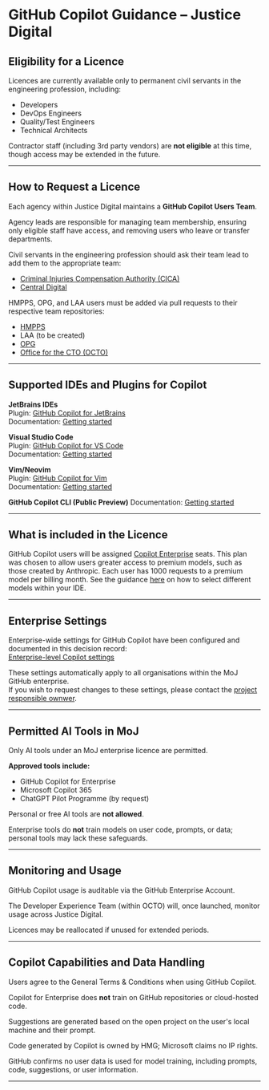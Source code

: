 # GitHub Copilot Guidance – Justice Digital

## Eligibility for a Licence

Licences are currently available only to permanent civil servants in the engineering profession, including:

- Developers
- DevOps Engineers
- Quality/Test Engineers
- Technical Architects

Contractor staff (including 3rd party vendors) are **not eligible** at this time, though access may be extended in the future.

---

## How to Request a Licence

Each agency within Justice Digital maintains a **GitHub Copilot Users Team**.

Agency leads are responsible for managing team membership, ensuring only eligible staff have access, and removing users who leave or transfer departments.

Civil servants in the engineering profession should ask their team lead to add them to the appropriate team:

- [Criminal Injuries Compensation Authority (CICA)](https://github.com/orgs/ministryofjustice/teams/cica-github-copilot-users)
- [Central Digital](https://github.com/orgs/ministryofjustice/teams/central-digital-copilot-users)

HMPPS, OPG, and LAA users must be added via pull requests to their respective team repositories:

- [HMPPS](https://github.com/ministryofjustice/hmpps-github-teams)
- LAA (to be created)
- [OPG](https://github.com/ministryofjustice/opg-org-infra/tree/main/access-management)
- [Office for the CTO (OCTO)](https://github.com/ministryofjustice/octo-access)

---

## Supported IDEs and Plugins for Copilot

**JetBrains IDEs**  
Plugin: [GitHub Copilot for JetBrains](https://plugins.jetbrains.com/plugin/17718-github-copilot)  
Documentation: [Getting started](https://docs.github.com/en/copilot/get-started/quickstart?tool=jetbrains)

**Visual Studio Code**  
Plugin: [GitHub Copilot for VS Code](https://marketplace.visualstudio.com/items?itemName=GitHub.copilot)  
Documentation: [Getting started](https://docs.github.com/en/copilot/get-started/quickstart?tool=vscode)

**Vim/Neovim**  
Plugin: [GitHub Copilot for Vim](https://github.com/github/copilot.vim)  
Documentation: [Getting started](https://docs.github.com/en/copilot/how-tos/get-code-suggestions/get-ide-code-suggestions?tool=vimneovim)

**GitHub Copilot CLI (Public Preview)**
Documentation: [Getting started](https://github.com/github/copilot-cli)

---

## What is included in the Licence

GitHub Copilot users will be assigned [Copilot Enterprise](https://docs.github.com/en/copilot/get-started/plans#comparing-copilot-plans) seats. This plan was chosen to allow users greater access to premium models, such as those created by Anthropic. Each user has 1000 requests to a premium model per billing month. See the guidance [here](https://docs.github.com/en/copilot/how-tos/use-ai-models/configure-access-to-ai-models) on how to select different models within your IDE.

---

## Enterprise Settings

Enterprise-wide settings for GitHub Copilot have been configured and documented in this decision record:  
[Enterprise-level Copilot settings](https://github.com/ministryofjustice/.github/blob/main/docs/decisions/0001-enterprise-level-copilot-settings.md)

These settings automatically apply to all organisations within the MoJ GitHub enterprise.  
If you wish to request changes to these settings, please contact the [project responsible ownwer](https://github.com/ministryofjustice/.github/blob/main/docs/decisions/0001-enterprise-level-copilot-settings.md#key-roles-and-responsibilities).

---

## Permitted AI Tools in MoJ

Only AI tools under an MoJ enterprise licence are permitted.

**Approved tools include:**

- GitHub Copilot for Enterprise
- Microsoft Copilot 365
- ChatGPT Pilot Programme (by request)

Personal or free AI tools are **not allowed**.

Enterprise tools do **not** train models on user code, prompts, or data; personal tools may lack these safeguards.

---

## Monitoring and Usage

GitHub Copilot usage is auditable via the GitHub Enterprise Account.

The Developer Experience Team (within OCTO) will, once launched, monitor usage across Justice Digital.

Licences may be reallocated if unused for extended periods.

---

## Copilot Capabilities and Data Handling

Users agree to the General Terms & Conditions when using GitHub Copilot.

Copilot for Enterprise does **not** train on GitHub repositories or cloud-hosted code.

Suggestions are generated based on the open project on the user's local machine and their prompt.

Code generated by Copilot is owned by HMG; Microsoft claims no IP rights.

GitHub confirms no user data is used for model training, including prompts, code, suggestions, or user information.

---
